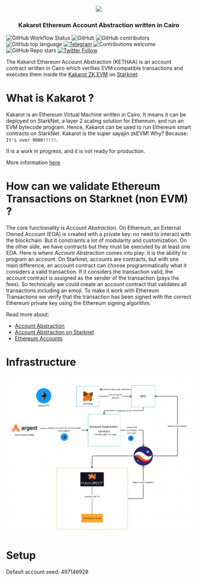 <p align="center">
    <img src="https://github.com/sayajin-labs/kakarot/blob/main/docs/img/kakarot_github_banner.png?raw=true" height="200">
</p>
<div align="center">
  <h3 align="center">
    Kakarot Ethereum Account Abstraction written in Cairo
  </h3>
</div>

![GitHub Workflow Status](https://img.shields.io/github/actions/workflow/status/Flydexo/kakarot-eth-aa/codecov.yaml?branch=main&style=flat-square&logo=github)
![GitHub](https://img.shields.io/github/license/Flydexo/kakarot-eth-aa?style=flat-square&logo=github)
![GitHub contributors](https://img.shields.io/github/contributors/Flydexo/kakarot-eth-aa?logo=github&style=flat-square)
![GitHub top language](https://img.shields.io/github/languages/top/Flydexo/kakarot-eth-aa?style=flat-square)
[![Telegram](https://img.shields.io/badge/telegram-Kakarot-yellow.svg?logo=telegram)](https://t.me/KakarotZkEvm)
![Contributions welcome](https://img.shields.io/badge/contributions-welcome-green.svg)
![GitHub Repo stars](https://img.shields.io/github/stars/Flydexo/kakarot-eth-aa)
[![Twitter Follow](https://img.shields.io/twitter/follow/KakarotZkEvm?style=social)](https://twitter.com/KakarotZkEvm)

The Kakarot Ethereum Account Abstraction (KETHAA) is an account contract written in Cairo which verifies EVM compatible transactions and executes them inside the [Kakarot ZK EVM](https://kakarot.org) on [Starknet](https://starkware.co/starknet/). 

# What is Kakarot ?

Kakarot is an Ethereum Virtual Machine written in Cairo. It means it can be deployed on StarkNet, a layer 2 scaling solution for Ethereum, and run an EVM bytecode program. Hence, Kakarot can be used to run Ethereum smart contracts on StarkNet. Kakarot is the super sayajin zkEVM! Why? Because: `It's over 9000!!!!!`.

It is a work in progress, and it is not ready for production.

More information [here](https://github.com/sayajin-labs/kakarot/)

# How can we validate Ethereum Transactions on Starknet (non EVM) ?

The core functionality is *Account Abstraction*. On Ethereum, an External Owned Account (EOA) is created with a private key: no need to interact with the blockchain. But it constraints a lot of modularity and customization. On the other side, we have contracts but they must be executed by at least one EOA. Here is where *Account Abstraction* comes into play: it is the ability to program an account. On Starknet, accounts are contracts, but with one main difference, an account contract can choose programmatically what it considers a valid transaction. If it considers the transaction valid, the account contract is assigned as the sender of the transaction (pays the fees). So technically we could create an account contract that validates all transactions including an emoji. To make it work with Ethereum Transactions we verify that the transaction has been signed with the correct Ethereum private key using the Ethereum signing algorithm.

Read more about:
- [Account Abstraction](https://eips.ethereum.org/EIPS/eip-2938)
- [Account Abstraction on Starknet](https://docs.starknet.io/documentation/architecture_and_concepts/Account_Abstraction/introduction/)
- [Ethereum Accounts](https://ethereum.org/en/developers/docs/accounts/)

# Infrastructure

![Schema describing how the Account Abstraction will interact with Kakarot](docs/img/infrastructure_1.png)


# Setup

Default account seed: 497146928
